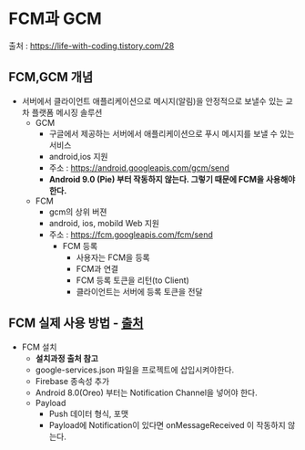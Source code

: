 FCM과 GCM
===
출처 : <https://life-with-coding.tistory.com/28>

FCM,GCM 개념
---
  + 서버에서 클라이언트 애플리케이션으로 메시지(알림)을 안정적으로 보낼수 있는 교차 플랫폼 메시징 솔루션
    + GCM
      + 구글에서 제공하는 서버에서 애플리케이션으로 푸시 메시지를 보낼 수 있는 서비스
      + android,ios 지원
      + 주소 : <https://android.googleapis.com/gcm/send>  
      + **Android 9.0 (Pie) 부터 작동하지 않는다. 그렇기 때문에 FCM을 사용해야한다.**
    + FCM
      + gcm의 상위 버젼
      + android, ios, mobild Web 지원
      + 주소 : <https://fcm.googleapis.com/fcm/send>
        + FCM 등록
          + 사용자는 FCM을 등록
          + FCM과 연결
          + FCM 등록 토큰을 리턴(to Client)
          + 클라이언트는 서버에 등록 토큰을 전달
       
        
        
FCM 실제 사용 방법 - [출처](https://kwon8999.tistory.com/entry/%EC%95%88%EB%93%9C%EB%A1%9C%EC%9D%B4%EB%93%9C-FCM-%EA%B5%AC%ED%98%841%ED%94%84%EB%A1%9C%EC%A0%9D%ED%8A%B8-%EC%85%8B%ED%8C%85-%EB%B0%8F-%EA%B5%AC%ED%98%84?category=881640)
---
+ FCM 설치
  + **설치과정 출처 참고**
  + google-services.json 파일을 프로젝트에 삽입시켜야한다.
  + Firebase 종속성 추가
  + Android 8.0(Oreo) 부터는 Notification Channel을 넣어야 한다.
  + Payload
    + Push 데이터 형식, 포맷
    + Payload에 Notification이 있다면 onMessageReceived 이 작동하지 않는다.
          
          
          
